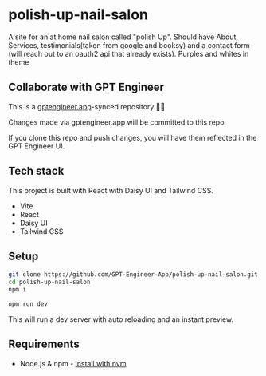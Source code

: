# polish-up-nail-salon

A site for an at home nail salon called "polish Up". Should have About, Services, testimonials(taken from google and booksy) and a contact form (will reach out to an oauth2 api that already exists). Purples and whites in theme

## Collaborate with GPT Engineer

This is a [gptengineer.app](https://gptengineer.app)-synced repository 🌟🤖

Changes made via gptengineer.app will be committed to this repo.

If you clone this repo and push changes, you will have them reflected in the GPT Engineer UI.

## Tech stack

This project is built with React with Daisy UI and Tailwind CSS.

- Vite
- React
- Daisy UI
- Tailwind CSS

## Setup

```sh
git clone https://github.com/GPT-Engineer-App/polish-up-nail-salon.git
cd polish-up-nail-salon
npm i
```

```sh
npm run dev
```

This will run a dev server with auto reloading and an instant preview.

## Requirements

- Node.js & npm - [install with nvm](https://github.com/nvm-sh/nvm#installing-and-updating)
